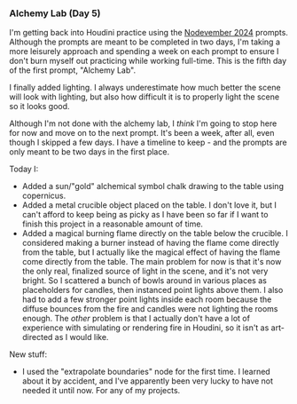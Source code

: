 ### Alchemy Lab (Day 5)

I'm getting back into Houdini practice using the [Nodevember 2024][nodevember-2024]
prompts. Although the prompts are meant to be completed in two days, I'm taking a more
leisurely approach and spending a week on each prompt to ensure I don't burn myself
out practicing while working full-time. This is the fifth day of the first prompt,
"Alchemy Lab".

I finally added lighting. I always underestimate how much better the scene will look
with lighting, but also how difficult it is to properly light the scene so it looks
good.

Although I'm not done with the alchemy lab, I _think_ I'm going to stop here for now
and move on to the next prompt. It's been a week, after all, even though I skipped
a few days. I have a timeline to keep - and the prompts are only meant to be two days
in the first place.

Today I:

  - Added a sun/"gold" alchemical symbol chalk drawing to the table using copernicus.
  - Added a metal crucible object placed on the table. I don't love it, but I can't
    afford to keep being as picky as I have been so far if I want to finish this project
    in a reasonable amount of time.
  - Added a magical burning flame directly on the table below the crucible. I considered
    making a burner instead of having the flame come directly from the table, but I
    actually like the magical effect of having the flame come directly from the table.
    The main problem for now is that it's now the only real, finalized source of light
    in the scene, and it's not very bright. So I scattered a bunch of bowls around in
    various places as placeholders for candles, then instanced point lights above them.
    I also had to add a few stronger point lights inside each room because the diffuse
    bounces from the fire and candles were not lighting the rooms enough. The _other_
    problem is that I actually don't have a lot of experience with simulating or rendering
    fire in Houdini, so it isn't as art-directed as I would like.

New stuff:

  - I used the "extrapolate boundaries" node for the first time. I learned about it by
    accident, and I've apparently been very lucky to have not needed it until now. For
    any of my projects.

[nodevember-2024]: https://nodevember.io/prompts/2024
